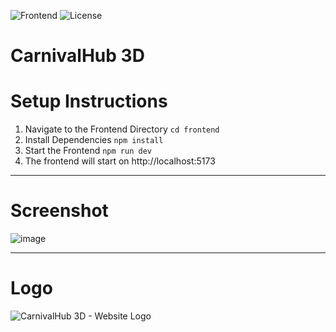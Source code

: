 ![Frontend](https://img.shields.io/badge/Frontend-React.js-yellow.svg)
![License](https://img.shields.io/badge/license-Apache_2.0-red.svg)

# CarnivalHub 3D

# Setup Instructions
1. Navigate to the Frontend Directory
``` cd frontend ```
2. Install Dependencies
``` npm install ```
3. Start the Frontend
``` npm run dev ```
4. The frontend will start on http://localhost:5173


---

# Screenshot
![image](https://github.com/user-attachments/assets/7908f37a-c9ba-45af-bb3c-f00d22d39ce1)


---

# Logo
![CarnivalHub 3D - Website Logo](https://github.com/user-attachments/assets/cc63519c-3bad-449c-989c-96a0dc2cfcce)
